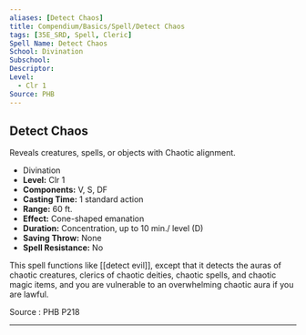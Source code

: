 ```yaml
---
aliases: [Detect Chaos]
title: Compendium/Basics/Spell/Detect Chaos
tags: [35E_SRD, Spell, Cleric]
Spell Name: Detect Chaos
School: Divination
Subschool: 
Descriptor: 
Level:
  - Clr 1
Source: PHB
---
```



## Detect Chaos

Reveals creatures, spells, or objects with Chaotic alignment.

*   Divination
*   **Level:** Clr 1
*   **Components:** V, S, DF
*   **Casting Time:** 1 standard action
*   **Range:** 60 ft.
*   **Effect:** Cone-shaped emanation
*   **Duration:** Concentration, up to 10 min./ level (D)
*   **Saving Throw:** None
*   **Spell Resistance:** No

This spell functions like [[detect evil]], except that it detects the auras of chaotic creatures, clerics of chaotic deities, chaotic spells, and chaotic magic items, and you are vulnerable to an overwhelming chaotic aura if you are lawful.

Source : PHB P218

---

